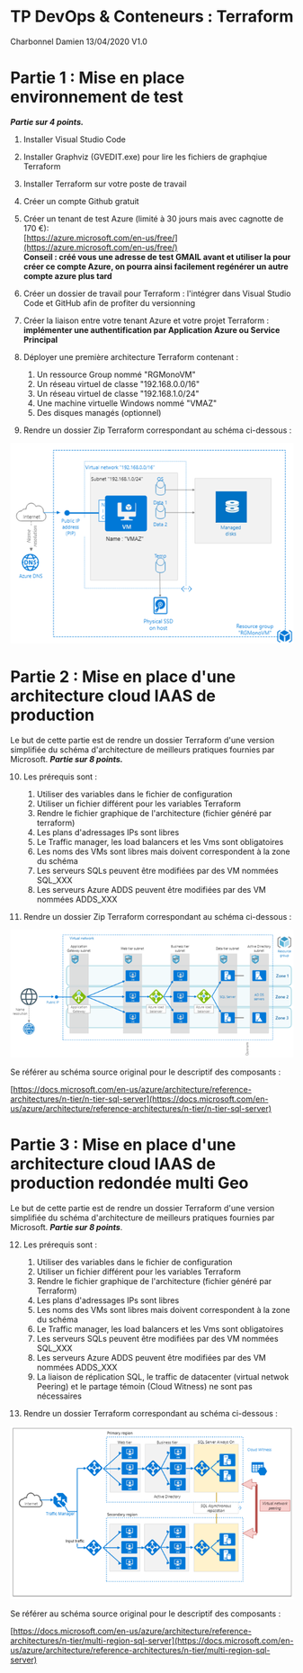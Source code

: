 # TP DevOps &amp; Conteneurs : Terraform 
Charbonnel Damien 13/04/2020  V1.0 

# Partie 1 : Mise en place environnement de test

_**Partie sur 4 points.**_

1. Installer Visual Studio Code
2. Installer Graphviz (GVEDIT.exe) pour lire les fichiers de graphqiue Terraform
3. Installer Terraform sur votre poste de travail
4. Créer un compte Github gratuit
5. Créer un tenant de test Azure (limité à 30 jours mais avec cagnotte de 170 €):  
   [https://azure.microsoft.com/en-us/free/](https://azure.microsoft.com/en-us/free/)  
   **Conseil : créé vous une adresse de test GMAIL avant et utiliser la pour créer ce compte Azure, on pourra ainsi facilement regénérer un autre compte azure plus tard**

6. Créer un dossier de travail pour Terraform : l&#39;intégrer dans Visual Studio Code et GitHub afin de profiter du versionning
7. Créer la liaison entre votre tenant Azure et votre projet Terraform : **implémenter une authentification par Application Azure ou Service Principal**
8. Déployer une première architecture Terraform contenant :
    1. Un ressource Group nommé &quot;RGMonoVM&quot;
    2. Un réseau virtuel de classe &quot;192.168.0.0/16&quot;
    3. Un réseau virtuel de classe &quot;192.168.1.0/24&quot;
    4. Une machine virtuelle Windows nommé &quot;VMAZ&quot;
    5. Des disques managés (optionnel)

9. Rendre un dossier Zip Terraform correspondant au schéma ci-dessous :

![](Ressources/fig1.PNG)

# Partie 2 : Mise en place d&#39;une architecture cloud IAAS de production

Le but de cette partie est de rendre un dossier Terraform d&#39;une version simplifiée du schéma d&#39;architecture de meilleurs pratiques fournies par Microsoft.  _**Partie sur 8 points.**_

10. Les prérequis sont :
    1. Utiliser des variables dans le fichier de configuration
    2. Utiliser un fichier différent pour les variables Terraform
    3. Rendre le fichier graphique de l&#39;architecture (fichier généré par terraform)
    4. Les plans d&#39;adressages IPs sont libres
    5. Le Traffic manager, les load balancers et les Vms sont obligatoires
    6. Les noms des VMs sont libres mais doivent correspondent à la zone du schéma
    7. Les serveurs SQLs peuvent être modifiées par des VM nommées SQL\_XXX
    8. Les serveurs Azure ADDS peuvent être modifiées par des VM nommées ADDS\_XXX

11. Rendre un dossier Zip Terraform correspondant au schéma ci-dessous :

![](Ressources/fig2.PNG)

Se référer au schéma source original pour le descriptif des composants :

[https://docs.microsoft.com/en-us/azure/architecture/reference-architectures/n-tier/n-tier-sql-server](https://docs.microsoft.com/en-us/azure/architecture/reference-architectures/n-tier/n-tier-sql-server)

# Partie 3 : Mise en place d&#39;une architecture cloud IAAS de production redondée multi Geo

Le but de cette partie est de rendre un dossier Terraform d&#39;une version simplifiée du schéma d&#39;architecture de meilleurs pratiques fournies par Microsoft. _**Partie sur 8 points**_.

12. Les prérequis sont :

    1. Utiliser des variables dans le fichier de configuration
    2. Utiliser un fichier différent pour les variables Terraform
    3. Rendre le fichier graphique de l&#39;architecture (fichier généré par Terraform)
    4. Les plans d&#39;adressages IPs sont libres
    5. Les noms des VMs sont libres mais doivent correspondent à la zone du schéma
    6. Le Traffic manager, les load balancers et les Vms sont obligatoires
    7. Les serveurs SQLs peuvent être modifiées par des VM nommées SQL\_XXX
    8. Les serveurs Azure ADDS peuvent être modifiées par des VM nommées ADDS\_XXX
    9. La liaison de réplication SQL, le traffic de datacenter (virtual netwok Peering) et le partage témoin (Cloud Witness) ne sont pas nécessaires

13. Rendre un dossier Terraform correspondant au schéma ci-dessous :

![](Ressources/fig3.PNG)

Se référer au schéma source original pour le descriptif des composants :

[https://docs.microsoft.com/en-us/azure/architecture/reference-architectures/n-tier/multi-region-sql-server](https://docs.microsoft.com/en-us/azure/architecture/reference-architectures/n-tier/multi-region-sql-server)